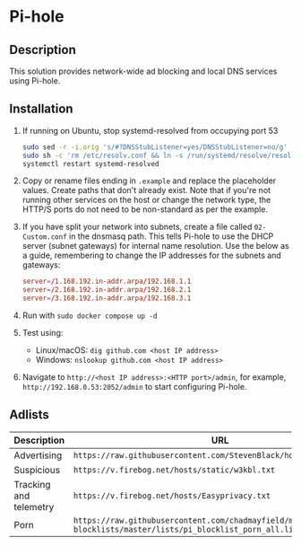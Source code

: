 # Pi-hole

## Description

This solution provides network-wide ad blocking and local DNS services using Pi-hole.

## Installation

1. If running on Ubuntu, stop systemd-resolved from occupying port 53

    ```bash
    sudo sed -r -i.orig 's/#?DNSStubListener=yes/DNSStubListener=no/g' /etc/systemd/resolved.conf
    sudo sh -c 'rm /etc/resolv.conf && ln -s /run/systemd/resolve/resolv.conf /etc/resolv.conf'
    systemctl restart systemd-resolved
    ```

2. Copy or rename files ending in `.example` and replace the placeholder values. Create paths that don't already exist. Note that if you're not running other services on the host or change the network type, the HTTP/S ports do not need to be non-standard as per the example.

3. If you have split your network into subnets, create a file called `02-Custom.conf` in the dnsmasq path. This tells Pi-hole to use the DHCP server (subnet gateways) for internal name resolution. Use the below as a guide, remembering to change the IP addresses for the subnets and gateways:

    ```conf
    server=/1.168.192.in-addr.arpa/192.168.1.1
    server=/2.168.192.in-addr.arpa/192.168.2.1
    server=/3.168.192.in-addr.arpa/192.168.3.1
    ```

4. Run with `sudo docker compose up -d`

5. Test using:

    - Linux/macOS: `dig github.com <host IP address>`
    - Windows: `nslookup github.com <host IP address>`

6. Navigate to `http://<host IP address>:<HTTP port>/admin`, for example, `http://192.168.0.53:2052/admin` to start configuring Pi-hole.

## Adlists

Description | URL
-- | --
Advertising | `https://raw.githubusercontent.com/StevenBlack/hosts/master/hosts`
Suspicious | `https://v.firebog.net/hosts/static/w3kbl.txt`
Tracking and telemetry | `https://v.firebog.net/hosts/Easyprivacy.txt`
Porn | `https://raw.githubusercontent.com/chadmayfield/my-pihole-blocklists/master/lists/pi_blocklist_porn_all.list`
